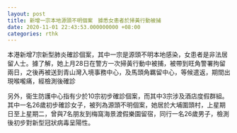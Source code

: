 ```yaml
---
layout: post
title: 新增一宗本地源頭不明個案　據悉女患者於掃黃行動被捕
date: 2020-11-01 22:43:53.000000000 +08:00
categories: rthk
---
```


本港新增7宗新型肺炎確診個案，其中一宗是源頭不明本地感染，女患者是非法居留人士。據了解，她上月28日在警方一次掃黃行動中被捕，被帶到旺角警署拘留兩日，之後再被送到青山灣入境事務中心，及馬頭角羈留中心，等候遣返，期間出現喉嚨痛，經檢測後確診

另外，衞生防護中心指有少於10宗初步確診個案，而其中3宗涉及酒店度假群組。其中一名26歲初步確診女子，被列為源頭不明個案，她居於大埔圍頭村，上星期日至上星期二，曾與7名朋友到梅窩海景渡假樂園留宿，同行一名26歲男子，檢測後初步對新型冠狀病毒呈陽性。
